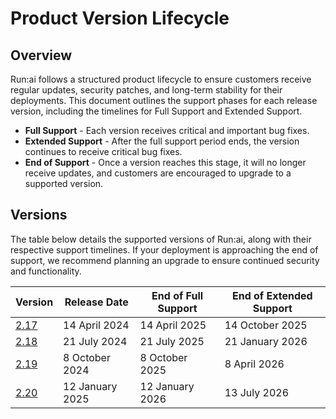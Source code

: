 # Product Version Lifecycle 

## Overview
Run:ai follows a structured product lifecycle to ensure customers receive regular updates, security patches, and long-term stability for their deployments. 
This document outlines the support phases for each release version, including the timelines for Full Support and Extended Support.

* **Full Support** - Each version receives critical and important bug fixes.
* **Extended Support** - After the full support period ends, the version continues to receive critical bug fixes.
* **End of Support** - Once a version reaches this stage, it will no longer receive updates, and customers are encouraged to upgrade to a supported version.

## Versions

The table below details the supported versions of Run:ai, along with their respective support timelines. 
If your deployment is approaching the end of support, we recommend planning an upgrade to ensure continued security and functionality.

| Version | Release Date | End of Full Support | End of Extended Support |
|--|--|--|--|
| [2.17](https://docs.run.ai/v2.17/) | 14 April 2024 | 14 April 2025 | 14 October 2025 |
| [2.18](https://docs.run.ai/v2.18/home/overview/) | 21 July 2024 | 21 July 2025 | 21 January 2026 |
| [2.19](https://docs.run.ai/v2.19/home/overview/) | 8 October 2024 | 8 October 2025 | 8 April 2026 |
| [2.20](https://docs.run.ai/v2.20/home/overview/) | 12 January 2025 | 12 January 2026 | 13 July 2026 |
